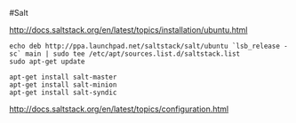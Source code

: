 #Salt

http://docs.saltstack.org/en/latest/topics/installation/ubuntu.html

	echo deb http://ppa.launchpad.net/saltstack/salt/ubuntu `lsb_release -sc` main | sudo tee /etc/apt/sources.list.d/saltstack.list
	sudo apt-get update

	apt-get install salt-master
	apt-get install salt-minion
	apt-get install salt-syndic


http://docs.saltstack.org/en/latest/topics/configuration.html